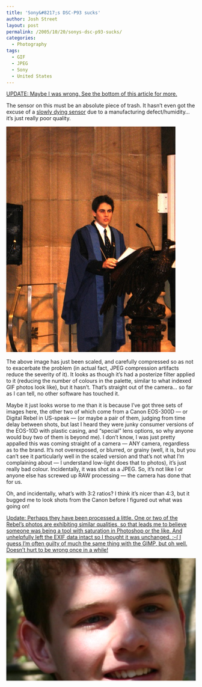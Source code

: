 ```yaml
---
title: 'Sony&#8217;s DSC-P93 sucks'
author: Josh Street
layout: post
permalink: /2005/10/20/sonys-dsc-p93-sucks/
categories:
  - Photography
tags:
  - GIF
  - JPEG
  - Sony
  - United States
---
```

<ins datetime="2005-10-20T10:13:23+00:00">UPDATE: Maybe I was wrong. See the bottom of this article for more.</ins>

The sensor on this must be an absolute piece of trash. It hasn&#8217;t even got the excuse of a [slowly dying sensor][1] due to a manufacturing defect/humidity&#8230; it&#8217;s just really poor quality.

![One image highlighting its posterization-type effects][2]

The above image has just been scaled, and carefully compressed so as not to exacerbate the problem (in actual fact, JPEG compression artifacts reduce the severity of it). It looks as though it&#8217;s had a posterize filter applied to it (reducing the number of colours in the palette, similar to what indexed GIF photos look like), but it hasn&#8217;t. That&#8217;s straight out of the camera&#8230; so far as I can tell, no other software has touched it.

Maybe it just looks worse to me than it is because I&#8217;ve got three sets of images here, the other two of which come from a Canon EOS-300D &#8212; or Digital Rebel in US-speak &#8212; (or maybe a pair of them, judging from time delay between shots, but last I heard they were junky consumer versions of the EOS-10D with plastic casing, and &#8220;special&#8221; lens options, so why anyone would buy two of them is beyond me). I don&#8217;t know, I was just pretty appalled this was coming straight of a camera &#8212; ANY camera, regardless as to the brand. It&#8217;s not overexposed, or blurred, or grainy (well, it is, but you can&#8217;t see it particularly well in the scaled version and that&#8217;s not what I&#8217;m complaining about &#8212; I understand low-light does that to photos), it&#8217;s just really bad colour. Incidentally, it was shot as a JPEG. So, it&#8217;s not like I or anyone else has screwed up RAW processing &#8212; the camera has done that for us.

Oh, and incidentally, what&#8217;s with 3:2 ratios? I think it&#8217;s nicer than 4:3, but it bugged me to look shots from the Canon before I figured out what was going on!

<ins datetime="2005-10-20T10:13:23+00:00">Update: Perhaps they have been processed a little. One or two of the Rebel&#8217;s photos are exhibiting similar qualities, so that leads me to believe someone was being a tool with saturation in Photoshop or the like. And unhelpfully left the EXIF data intact so I thought it was unchanged. :-( I guess I&#8217;m often guilty of much the same thing with the GIMP, but oh well. Doesn&#8217;t hurt to be wrong once in a while!</ins>

![Another image effects, this time from Rebel][3]

 [1]: http://hardware.slashdot.org/article.pl?sid=05/10/10/2235206
 [2]: /blog/wp-content/2005/10/DSC00521.JPG
 [3]: /blog/wp-content/2005/10/danny235.jpg